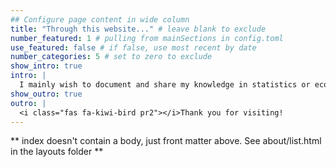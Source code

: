 ```yaml
---
## Configure page content in wide column
title: "Through this website..." # leave blank to exclude
number_featured: 1 # pulling from mainSections in config.toml
use_featured: false # if false, use most recent by date
number_categories: 5 # set to zero to exclude
show_intro: true
intro: |
  I mainly wish to document and share my knowledge in statistics or econometrics using R and sometimes python. Other than that, I also hope to document my experiences as a Ph.D. student. I hope that one day my blog will become a useful digital archive for my future self as well as others who share the same interests and aspirations as me. 
show_outro: true
outro: |
  <i class="fas fa-kiwi-bird pr2"></i>Thank you for visiting!
---
```


** index doesn't contain a body, just front matter above.
See about/list.html in the layouts folder **